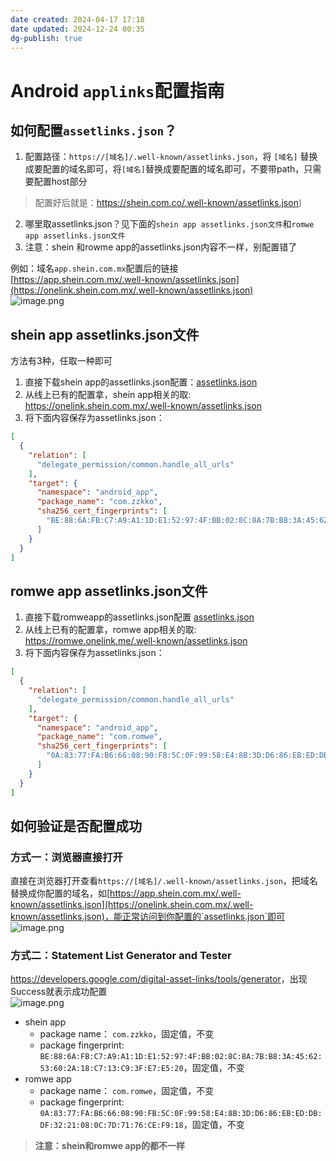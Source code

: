 ```yaml
---
date created: 2024-04-17 17:18
date updated: 2024-12-24 00:35
dg-publish: true
---
```


# Android `applinks`配置指南

## 如何配置`assetlinks.json`？

1. 配置路径：`https://[域名]/.well-known/assetlinks.json`，将 `[域名]` 替换成要配置的域名即可，将`[域名]`替换成要配置的域名即可，不要带path，只需要配置host部分

> 配置好后就是：<https://shein.com.co/.well-known/assetlinks.json>)

2. 哪里取assetlinks.json？见下面的`shein app assetlinks.json文件`和`romwe app assetlinks.json文件`
3. 注意：shein 和rowme app的assetlinks.json内容不一样，别配置错了

例如：域名`app.shein.com.mx`配置后的链接<br>[https://app.shein.com.mx/.well-known/assetlinks.json](https://onelink.shein.com.mx/.well-known/assetlinks.json)<br>![image.png](https://cdn.nlark.com/yuque/0/2023/png/694278/1703659828906-db0a6647-3ea6-40ec-af3b-522ee098251e.png#averageHue=%23f6f6f6&clientId=ufa70c6c7-8fbc-4&from=paste&height=446&id=u1496ff1f&originHeight=892&originWidth=2142&originalType=binary&ratio=2&rotation=0&showTitle=false&size=171683&status=done&style=none&taskId=uefadb9b6-285e-47f5-b07d-311684847d3&title=&width=1071)

## shein app assetlinks.json文件

方法有3种，任取一种即可

1. 直接下载shein app的assetlinks.json配置：[assetlinks.json](https://www.yuque.com/attachments/yuque/0/2023/json/694278/1703662792112-6aa6d64b-4a26-4263-bbd4-00fe2027befa.json?_lake_card=%7B%22src%22%3A%22https%3A%2F%2Fwww.yuque.com%2Fattachments%2Fyuque%2F0%2F2023%2Fjson%2F694278%2F1703662792112-6aa6d64b-4a26-4263-bbd4-00fe2027befa.json%22%2C%22name%22%3A%22assetlinks.json%22%2C%22size%22%3A294%2C%22ext%22%3A%22json%22%2C%22source%22%3A%22%22%2C%22status%22%3A%22done%22%2C%22download%22%3Atrue%2C%22taskId%22%3A%22u6092311a-3e1a-4635-b4cc-850a2079260%22%2C%22taskType%22%3A%22upload%22%2C%22type%22%3A%22application%2Fjson%22%2C%22__spacing%22%3A%22both%22%2C%22mode%22%3A%22title%22%2C%22id%22%3A%22u55750e74%22%2C%22margin%22%3A%7B%22top%22%3Atrue%2C%22bottom%22%3Atrue%7D%2C%22card%22%3A%22file%22%7D)
2. 从线上已有的配置拿，shein app相关的取: <https://onelink.shein.com.mx/.well-known/assetlinks.json>
3. 将下面内容保存为assetlinks.json：

```json
[
  {
    "relation": [
      "delegate_permission/common.handle_all_urls"
    ],
    "target": {
      "namespace": "android_app",
      "package_name": "com.zzkko",
      "sha256_cert_fingerprints": [
        "BE:88:6A:FB:C7:A9:A1:1D:E1:52:97:4F:BB:02:8C:8A:7B:B8:3A:45:62:53:60:2A:18:C7:13:C9:3F:E7:E5:20"
      ]
    }
  }
]
```

## romwe app assetlinks.json文件

1. 直接下载romweapp的assetlinks.json配置 [assetlinks.json](https://www.yuque.com/attachments/yuque/0/2023/json/694278/1703662792279-2099c9f8-0543-4f91-9f19-681d4efa27c0.json?_lake_card=%7B%22src%22%3A%22https%3A%2F%2Fwww.yuque.com%2Fattachments%2Fyuque%2F0%2F2023%2Fjson%2F694278%2F1703662792279-2099c9f8-0543-4f91-9f19-681d4efa27c0.json%22%2C%22name%22%3A%22assetlinks.json%22%2C%22size%22%3A252%2C%22ext%22%3A%22json%22%2C%22source%22%3A%22%22%2C%22status%22%3A%22done%22%2C%22download%22%3Atrue%2C%22taskId%22%3A%22u948c21cd-bbd6-4ce0-9746-15325965660%22%2C%22taskType%22%3A%22upload%22%2C%22type%22%3A%22application%2Fjson%22%2C%22__spacing%22%3A%22both%22%2C%22mode%22%3A%22title%22%2C%22id%22%3A%22u325a288f%22%2C%22margin%22%3A%7B%22top%22%3Atrue%2C%22bottom%22%3Atrue%7D%2C%22card%22%3A%22file%22%7D)
2. 从线上已有的配置拿，romwe app相关的取: <https://romwe.onelink.me/.well-known/assetlinks.json>
3. 将下面内容保存为assetlinks.json：

```json
[
  {
    "relation": [
      "delegate_permission/common.handle_all_urls"
    ],
    "target": {
      "namespace": "android_app",
      "package_name": "com.romwe",
      "sha256_cert_fingerprints": [
        "0A:83:77:FA:B6:66:08:90:FB:5C:0F:99:58:E4:8B:3D:D6:86:EB:ED:DB:DF:32:21:08:0C:7D:71:76:CE:F9:18"
      ]
    }
  }
]
```

## 如何验证是否配置成功

### 方式一：浏览器直接打开

直接在浏览器打开查看`https://[域名]/.well-known/assetlinks.json`，把域名替换成你配置的域名，如[https://app.shein.com.mx/.well-known/assetlinks.json](https://onelink.shein.com.mx/.well-known/assetlinks.json)，能正常访问到你配置的`assetlinks.json`即可<br>![image.png](https://cdn.nlark.com/yuque/0/2023/png/694278/1703660336444-b37969ee-6bc4-434c-bc41-6de37306f0e9.png#averageHue=%23f6f6f6&clientId=ufa70c6c7-8fbc-4&from=paste&height=482&id=u04673615&originHeight=964&originWidth=2142&originalType=binary&ratio=2&rotation=0&showTitle=false&size=174581&status=done&style=none&taskId=ub628245d-d5a4-4675-8e82-40e3858d118&title=&width=1071)

### 方式二：Statement List Generator and Tester

<https://developers.google.com/digital-asset-links/tools/generator>，出现Success就表示成功配置<br>![image.png](https://cdn.nlark.com/yuque/0/2023/png/694278/1703660539347-e183dbe1-4c45-4efd-8f48-ac70cc00b34b.png#averageHue=%23e0dede&clientId=ufa70c6c7-8fbc-4&from=paste&height=534&id=u39d53c09&originHeight=1068&originWidth=3140&originalType=binary&ratio=2&rotation=0&showTitle=false&size=305697&status=done&style=none&taskId=uc78e89ac-8e12-4b41-99df-e04cc61609a&title=&width=1570)

- shein app
  - package name： `com.zzkko`，固定值，不变
  - package fingerprint: `BE:88:6A:FB:C7:A9:A1:1D:E1:52:97:4F:BB:02:8C:8A:7B:B8:3A:45:62:53:60:2A:18:C7:13:C9:3F:E7:E5:20`，固定值，不变
- romwe app
  - package name： `com.romwe`，固定值，不变
  - package fingerprint: `0A:83:77:FA:B6:66:08:90:FB:5C:0F:99:58:E4:8B:3D:D6:86:EB:ED:DB:DF:32:21:08:0C:7D:71:76:CE:F9:18`，固定值，不变

> **注意：shein和romwe app的都不一样**
